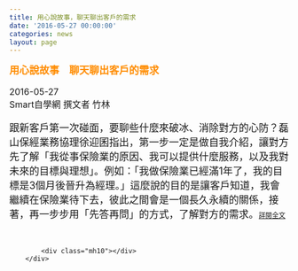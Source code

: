 ```yaml
---
title: 用心說故事，聊天聊出客戶的需求
date: '2016-05-27 00:00:00'
categories: news
layout: page
---
```


<div class="text">
			<div>
	<div>
		<div>
			<div>
				<strong><span style="color:#ff8c00;"><span style="font-size:18px;">用心說故事　聊天聊出客戶的需求</span></span></strong></div>
		</div>
		<div>
			&nbsp;</div>
		<div>
			<span style="font-size: 16px;">2016-05-27</span></div>
		<div>
			<span style="font-size: 16px;">Smart自學網 撰文者 竹林</span></div>
		<div>
			&nbsp;</div>
		<div>
			<span style="font-size:18px;">跟新客戶第一次碰面，要聊些什麼來破冰、消除對方的心防？磊山保經業務協理徐迎囷指出，第一步一定是做自我介紹，讓對方先了解「我從事保險業的原因、我可以提供什麼服務，以及我對未來的目標與理想」。例如：「我做保險業已經滿1年了，我的目標是3個月後晉升為經理。」這麼說的目的是讓客戶知道，我會繼續在保險業待下去，彼此之間會是一個長久永續的關係，接著，再一步步用「先答再問」的方式，了解對方的需求。</span><span style="font-size: 18px;"><span style="font-size: 12px;"><a href="http://smart.businessweekly.com.tw/Reading/IndepArticle.aspx?ID=28738">詳閱全文</a></span></span></div>
	</div>
	<div>
		&nbsp;</div>
</div>
<div>
	&nbsp;</div>

			<div class="mh10"></div>
		</div>